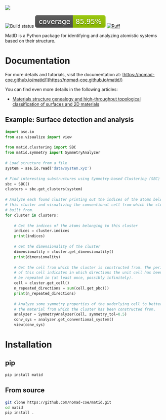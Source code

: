 <img src="https://raw.githubusercontent.com/nomad-coe/matid/main/docs/static/img/logo.png" width="300">

![Build status](https://github.com/nomad-coe/matid/actions/workflows/test.yml/badge.svg)
![Coverage Status](./reports/coverage//coverage-badge.svg)
[![Ruff](https://img.shields.io/endpoint?url=https://raw.githubusercontent.com/astral-sh/ruff/main/assets/badge/v2.json)](https://github.com/astral-sh/ruff)

MatID is a Python package for identifying and analyzing atomistic systems based
on their structure.

# Documentation
For more details and tutorials, visit the documentation at:
[https://nomad-coe.github.io/matid/](https://nomad-coe.github.io/matid/)

You can find even more details in the following articles:

- [Materials structure genealogy and high-throughput topological classification of surfaces and 2D materials](<https://doi.org/10.1038/s41524-018-0107-6>)

## Example: Surface detection and analysis

```python
import ase.io
from ase.visualize import view

from matid.clustering import SBC
from matid.symmetry import SymmetryAnalyzer

# Load structure from a file
system = ase.io.read('data/system.xyz')

# Find interesting substructures using Symmetry-based Clustering (SBC)
sbc = SBC()
clusters = sbc.get_clusters(system)

# Analyze each found cluster printing out the indices of the atoms belonging to
# this cluster and visualizing the conventional cell from which the cluster was
# built from.
for cluster in clusters:

    # Get the indices of the atoms belonging to this cluster
    indices = cluster.indices
    print(indices)

    # Get the dimensionality of the cluster
    dimensionality = cluster.get_dimensionality()
    print(dimensionality)

    # Get the cell from which the cluster is constructed from. The periodicity
    # of this cell indicates in which directions the unit cell has been found to
    # be repeated in (at least once, possibly infinitely).
    cell = cluster.get_cell()
    n_repeated_directions = sum(cell.get_pbc())
    print(n_repeated_directions)

    # Analyze some symmetry properties of the underlying cell to better identify
    # the material from which the cluster has been constructed from.
    analyzer = SymmetryAnalyzer(cell, symmetry_tol=0.5)
    conv_sys = analyzer.get_conventional_system()
    view(conv_sys)
```

# Installation

## pip
```sh
pip install matid
```

## From source
```sh
git clone https://github.com/nomad-coe/matid.git
cd matid
pip install .
```

